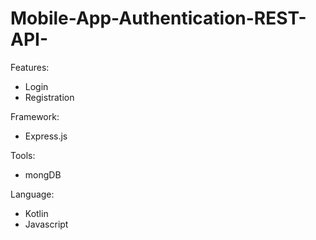 # Mobile-App-Authentication-REST-API-
Features: 
- Login
- Registration

Framework:
- Express.js

Tools:
- mongDB

Language:
- Kotlin
- Javascript
